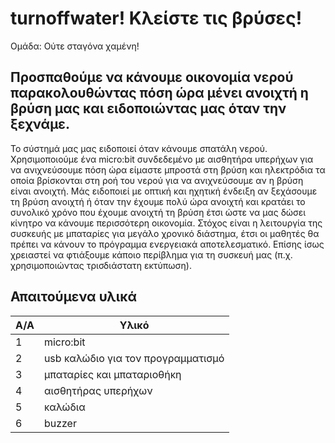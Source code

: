 # turnoffwater! Κλείστε τις βρύσες!

Ομάδα: Ούτε σταγόνα χαμένη!

Προσπαθούμε να κάνουμε οικονομία νερού παρακολουθώντας πόση ώρα μένει ανοιχτή η βρύση μας και ειδοποιώντας μας όταν την ξεχνάμε.
-------------------

Το σύστημά μας μας ειδοποιεί όταν κάνουμε σπατάλη νερού. Χρησιμοποιούμε ένα micro:bit συνδεδεμένο με αισθητήρα υπερήχων για να ανιχνεύσουμε πόση ώρα είμαστε μπροστά στη βρύση και ηλεκτρόδια τα οποία βρίσκονται στη ροή του νερού για να ανιχνεύσουμε αν η βρύση είναι ανοιχτή. Μάς ειδοποιεί με οπτική και ηχητική ένδειξη αν ξεχάσουμε τη βρύση ανοιχτή ή όταν την έχουμε πολύ ώρα ανοιχτή και κρατάει το συνολικό χρόνο που έχουμε ανοιχτή τη βρύση έτσι ώστε να μας δώσει κίνητρο να κάνουμε περισσότερη οικονομία. Στόχος είναι η λειτουργία της συσκευής με μπαταρίες για μεγάλο χρονικό διάστημα,  έτσι οι μαθητές θα πρέπει να κάνουν το πρόγραμμα ενεργειακά αποτελεσματικό. Επίσης ίσως χρειαστεί να φτιάξουμε κάποιο περίβλημα για τη συσκευή μας (π.χ. χρησιμοποιώντας τρισδιάστατη εκτύπωση).

Απαιτούμενα υλικά
-----

| Α/Α | Υλικό |
| --- | --- |
| 1 | micro:bit |
| 2 | usb καλώδιο για τον προγραμματισμό |
| 3 | μπαταρίες και μπαταριοθήκη |
| 4 | αισθητήρας υπερήχων |
| 5 | καλώδια |
| 6 | buzzer |
